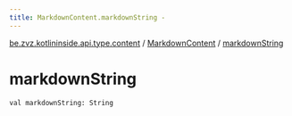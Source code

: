 ```yaml
---
title: MarkdownContent.markdownString - 
---
```


[be.zvz.kotlininside.api.type.content](../index.html) / [MarkdownContent](index.html) / [markdownString](./markdown-string.html)

# markdownString

`val markdownString: String`